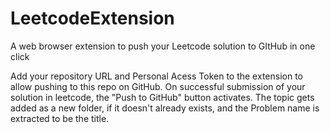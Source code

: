 # LeetcodeExtension
A web browser extension to push your Leetcode solution to GItHub in one click

Add your repository URL and Personal Acess Token to the extension to allow pushing to this repo on GitHub.
On successful submission of your solution in leetcode, the "Push to GitHub" button activates. The topic gets added as a new folder, if it doesn't already exists, and the Problem name is extracted to be the title.